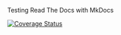 Testing Read The Docs with MkDocs

<a href='https://coveralls.io/github/nayan32biswas/test-read-the-docs-with-mkdocs?branch=main'><img src='https://coveralls.io/repos/github/nayan32biswas/test-read-the-docs-with-mkdocs/badge.svg?branch=main' alt='Coverage Status' /></a>

